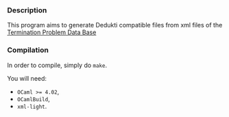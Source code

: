 ### Description

This program aims to generate Dedukti compatible files from xml files of the [Termination Problem Data Base](http://cl2-informatik.uibk.ac.at/mercurial.cgi/TPDB)

### Compilation

In order to compile, simply do `make`.

You will need:
 - `OCaml >= 4.02`,
 - `OCamlBuild`,
 - `xml-light`.
 